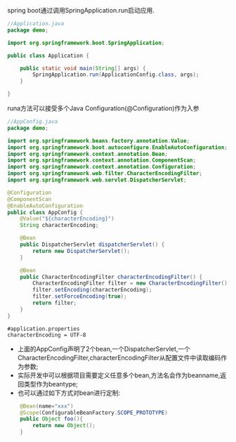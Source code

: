 spring boot通过调用SpringApplication.run启动应用.
```java
//Application.java
package demo;

import org.springframework.boot.SpringApplication;

public class Application {

    public static void main(String[] args) {
        SpringApplication.run(ApplicationConfig.class, args);
    }

}
```
runa方法可以接受多个Java Configuration(@Configuration)作为入参
```java
//AppConfig.java
package demo;

import org.springframework.beans.factory.annotation.Value;
import org.springframework.boot.autoconfigure.EnableAutoConfiguration;
import org.springframework.context.annotation.Bean;
import org.springframework.context.annotation.ComponentScan;
import org.springframework.context.annotation.Configuration;
import org.springframework.web.filter.CharacterEncodingFilter;
import org.springframework.web.servlet.DispatcherServlet;

@Configuration
@ComponentScan
@EnableAutoConfiguration
public class AppConfig {
    @Value("${characterEncoding}")
    String characterEncoding;

    @Bean
    public DispatcherServlet dispatcherServlet() {
        return new DispatcherServlet();
    }

    @Bean
    public CharacterEncodingFilter characterEncodingFilter() {
        CharacterEncodingFilter filter = new CharacterEncodingFilter();
        filter.setEncoding(characterEncoding);
        filter.setForceEncoding(true);
        return filter;
    }
}
```
```
#application.properties
characterEncoding = UTF-8
```
- 上面的AppConfig声明了2个bean,一个DispatcherServlet,一个CharacterEncodingFilter,characterEncodingFilter从配置文件中读取编码作为参数;
- 实际开发中可以根据项目需要定义任意多个bean,方法名会作为beanname,返回类型作为beantype;
- 也可以通过如下方式对bean进行定制:
```java
    @Bean(name="xxx")
    @Scope(ConfigurableBeanFactory.SCOPE_PROTOTYPE)
    public Object foo(){
        return new Object();
    }
```

